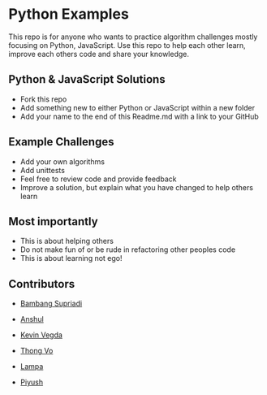 # Python Examples
This repo is for anyone who wants to practice algorithm challenges mostly focusing on Python, JavaScript. 
Use this repo to help each other learn, improve each others code and share your knowledge.

## Python & JavaScript Solutions
- Fork this repo 
- Add something new to either Python or JavaScript within a new folder 
- Add your name to the end of this Readme.md with a link to your GitHub

## Example Challenges
- Add your own algorithms
- Add unittests
- Feel free to review code and provide feedback
- Improve a solution, but explain what you have changed to help others learn

## Most importantly
- This is about helping others
- Do not make fun of or be rude in refactoring other peoples code
- This is about learning not ego!


## Contributors
- [Bambang Supriadi](https://github.com/bamsarts)

- [Anshul](https://github.com/achoudh5)

- [Kevin Vegda](https://github.com/kevin-v96)

- [Thong Vo](https://github.com/ThongVoHien)

- [Lampa](https://github.com/swetlana-spb)

- [Piyush](https://github.com/PiyushP17)

